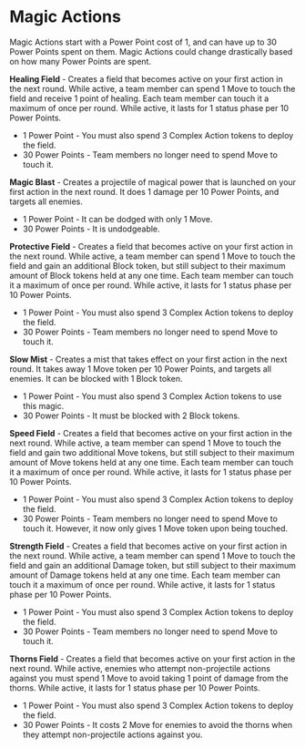 # Magic Actions

Magic Actions start with a Power Point cost of 1, and can have up to 30 Power Points spent on them. Magic Actions could change drastically based on how many Power Points are spent.

**Healing Field** - Creates a field that becomes active on your first action in the next round. While active, a team member can spend 1 Move to touch the field and receive 1 point of healing. Each team member can touch it a maximum of once per round. While active, it lasts for 1 status phase per 10 Power Points.

- 1 Power Point - You must also spend 3 Complex Action tokens to deploy the field.
- 30 Power Points - Team members no longer need to spend Move to touch it.

**Magic Blast** - Creates a projectile of magical power that is launched on your first action in the next round. It does 1 damage per 10 Power Points, and targets all enemies.

- 1 Power Point - It can be dodged with only 1 Move.
- 30 Power Points - It is undodgeable.

**Protective Field** - Creates a field that becomes active on your first action in the next round. While active, a team member can spend 1 Move to touch the field and gain an additional Block token, but still subject to their maximum amount of Block tokens held at any one time. Each team member can touch it a maximum of once per round. While active, it lasts for 1 status phase per 10 Power Points.

- 1 Power Point - You must also spend 3 Complex Action tokens to deploy the field.
- 30 Power Points - Team members no longer need to spend Move to touch it.

**Slow Mist** - Creates a mist that takes effect on your first action in the next round. It takes away 1 Move token per 10 Power Points, and targets all enemies. It can be blocked with 1 Block token.

- 1 Power Point - You must also spend 3 Complex Action tokens to use this magic.
- 30 Power Points - It must be blocked with 2 Block tokens.

**Speed Field** - Creates a field that becomes active on your first action in the next round. While active, a team member can spend 1 Move to touch the field and gain two additional Move tokens, but still subject to their maximum amount of Move tokens held at any one time. Each team member can touch it a maximum of once per round. While active, it lasts for 1 status phase per 10 Power Points.

- 1 Power Point - You must also spend 3 Complex Action tokens to deploy the field.
- 30 Power Points - Team members no longer need to spend Move to touch it. However, it now only gives 1 Move token upon being touched.

**Strength Field** - Creates a field that becomes active on your first action in the next round. While active, a team member can spend 1 Move to touch the field and gain an additional Damage token, but still subject to their maximum amount of Damage tokens held at any one time. Each team member can touch it a maximum of once per round. While active, it lasts for 1 status phase per 10 Power Points.

- 1 Power Point - You must also spend 3 Complex Action tokens to deploy the field.
- 30 Power Points - Team members no longer need to spend Move to touch it.

**Thorns Field** - Creates a field that becomes active on your first action in the next round. While active, enemies who attempt non-projectile actions against you must spend 1 Move to avoid taking 1 point of damage from the thorns. While active, it lasts for 1 status phase per 10 Power Points.

- 1 Power Point - You must also spend 3 Complex Action tokens to deploy the field.
- 30 Power Points - It costs 2 Move for enemies to avoid the thorns when they attempt non-projectile actions against you.
